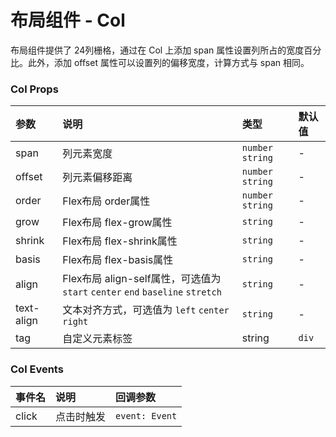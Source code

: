 # 布局组件 - Col
布局组件提供了 24列栅格，通过在 Col 上添加 span 属性设置列所占的宽度百分比。此外，添加 offset 属性可以设置列的偏移宽度，计算方式与 span 相同。

### Col Props
|参数|说明|类型|默认值|
|:-|:-|:-|:-|
|span|列元素宽度|`number` `string`|-|
|offset|列元素偏移距离|`number` `string`|-|
|order|Flex布局 order属性|`number` `string`|-|
|grow|Flex布局 flex-grow属性|`string`|-|
|shrink|Flex布局 flex-shrink属性|`string`|-|
|basis|Flex布局 flex-basis属性|`string`|-|
|align|Flex布局 align-self属性，可选值为 `start` `center` `end` `baseline` `stretch`|`string`|-|
|text-align|文本对齐方式，可选值为 `left` `center` `right`|`string`|-|
|tag|自定义元素标签|string|`div`|

### Col Events
|事件名|说明|回调参数|
|:-|:-|:-|
|click|点击时触发|`event: Event`|
